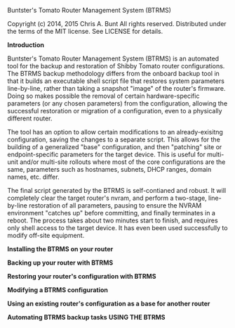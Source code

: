 Buntster's Tomato Router Management System (BTRMS)

Copyright (c) 2014, 2015 Chris A. Bunt
All rights reserved.
Distributed under the terms of the MIT license. See LICENSE for details.

**Introduction**

Buntster's Tomato Router Management System (BTRMS) is an automated tool for the backup and restoration of Shibby Tomato router
configurations. The BTRMS backup methodology differs from the onboard backup tool in that it builds an executable shell script 
file that restores system parameters line-by-line, rather than taking a snapshot "image" of the router's firmware. Doing so makes
possible the removal of certain hardware-specific parameters (or any chosen parameters) from the configuration, allowing the
successful restoration or migration of a configuration, even to a physically different router.

The tool has an option to allow certain modifications to an already-exisitng configuration, saving the changes to a separate script.
This allows for the building of a generalized "base" configuration, and then "patching" site or endpoint-specific parameters for the
target device. This is useful for multi-unit and/or multi-site rollouts where most of the core configurations are the same, parameters
such as hostnames, subnets, DHCP ranges, domain names, etc. differ.

The final script generated by the BTRMS is self-contianed and robust. It will completely clear the target router's nvram, and perform
a two-stage, line-by-line restoration of all parameters, pausing to ensure the NVRAM environment "catches up" before committing, and
finally terminates in a reboot. The process takes about two minutes start to finish, and requires only shell access to the target
device. It has even been used successfully to modify off-site equipment.

**Installing the BTRMS on your router**

**Backing up your router with BTRMS**

**Restoring your router's configuration with BTRMS**

**Modifying a BTRMS configuration**

**Using an existing router's configuration as a base for another router**

**Automating BTRMS backup tasks**
**USING THE BTRMS**

